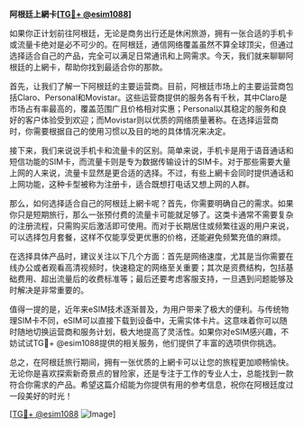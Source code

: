 **阿根廷上網卡[[TG💪+ @esim1088](https://t.me/s/esim1088)]**

如果你正计划前往阿根廷，无论是商务出行还是休闲旅游，拥有一张合适的手机卡或流量卡绝对是必不可少的。在阿根廷，通信网络覆盖虽然不算全球顶尖，但通过选择适合自己的产品，完全可以满足日常通讯和上网需求。今天，我们就来聊聊阿根廷的上網卡，帮助你找到最适合你的那款。

首先，让我们了解一下阿根廷的主要运营商。目前，阿根廷市场上的主要运营商包括Claro、Personal和Movistar。这些运营商提供的服务各有千秋，其中Claro是市场占有率最高的，覆盖范围广且价格相对实惠；Personal以其稳定的服务和良好的客户体验受到欢迎；而Movistar则以优质的网络质量著称。在选择运营商时，你需要根据自己的使用习惯以及目的地的具体情况来决定。

接下来，我们来说说手机卡和流量卡的区别。简单来说，手机卡是用于语音通话和短信功能的SIM卡，而流量卡则是专为数据传输设计的SIM卡。对于那些需要大量上网的人来说，流量卡显然是更合适的选择。不过，有些上網卡会同时提供通话和上网功能，这种卡型被称为注册卡，适合既想打电话又想上网的人群。

那么，如何选择适合自己的阿根廷上網卡呢？首先，你需要明确自己的需求。如果你只是短期旅行，那么一张预付费的流量卡可能就足够了。这类卡通常不需要复杂的注册流程，只需购买后激活即可使用。而对于长期居住或频繁往返的用户来说，可以选择包月套餐，这样不仅能享受更优惠的价格，还能避免频繁充值的麻烦。

在选择具体产品时，建议关注以下几个方面：首先是网络速度，尤其是当你需要在线办公或者观看高清视频时，快速稳定的网络至关重要；其次是资费结构，包括基础费用、超出流量后的收费标准等；最后还要考虑客服支持，一旦遇到问题能够及时解决是非常重要的。

值得一提的是，近年来eSIM技术逐渐普及，为用户带来了极大的便利。与传统物理SIM卡不同，eSIM可以直接下载到设备中，无需实体卡片。这意味着你可以随时随地切换运营商和服务计划，极大地提高了灵活性。如果你对eSIM感兴趣，不妨试试TG💪+ @esim1088提供的相关服务，他们提供了丰富的选项供你挑选。

总之，在阿根廷旅行期间，拥有一张优质的上網卡可以让您的旅程更加顺畅愉快。无论你是喜欢探索新奇景点的冒险家，还是专注于工作的专业人士，总能找到一款符合你需求的产品。希望这篇介绍能为你提供有用的参考信息，祝你在阿根廷度过一段美好的时光！

[[TG💪+ @esim1088](https://t.me/s/esim1088) ![Image](https://i.postimg.cc/4NQfJmqS/Snipaste-2025-05-13-00-14-12.png)]
